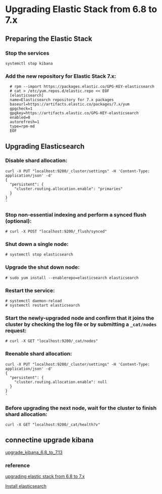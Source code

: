 

# Upgrading Elastic Stack from 6.8 to 7.x

## Preparing the Elastic Stack

### Stop the services
```
systemctl stop kibana
```

### Add the new repository for Elastic Stack 7.x:

```
  # rpm --import https://packages.elastic.co/GPG-KEY-elasticsearch
  # cat > /etc/yum.repos.d/elastic.repo << EOF
  [elasticsearch]
  name=Elasticsearch repository for 7.x packages
  baseurl=https://artifacts.elastic.co/packages/7.x/yum
  gpgcheck=1
  gpgkey=https://artifacts.elastic.co/GPG-KEY-elasticsearch
  enabled=0
  autorefresh=1
  type=rpm-md
  EOF
```

## Upgrading Elasticsearch

### Disable shard allocation:
```
curl -X PUT "localhost:9200/_cluster/settings" -H 'Content-Type: application/json' -d'
{
  "persistent": {
    "cluster.routing.allocation.enable": "primaries"
  }
}
'
```

### Stop non-essential indexing and perform a synced flush (optional):
```
# curl -X POST "localhost:9200/_flush/synced"
```

### Shut down a single node:
```
# systemctl stop elasticsearch
```

### Upgrade the shut down node:
```
# sudo yum install --enablerepo=elasticsearch elasticsearch
```

### Restart the service:
```
# systemctl daemon-reload
# systemctl restart elasticsearch
```

### Start the newly-upgraded node and confirm that it joins the cluster by checking the log file or by submitting a `_cat/nodes` request:

```
# curl -X GET "localhost:9200/_cat/nodes"
```

### Reenable shard allocation:
```
curl -X PUT "localhost:9200/_cluster/settings" -H 'Content-Type: application/json' -d'
{
  "persistent": {
    "cluster.routing.allocation.enable": null
  }
}
'
```

### Before upgrading the next node, wait for the cluster to finish shard allocation:

```
curl -X GET "localhost:9200/_cat/health?v"
```
## connectine upgrade kibana
[upgrade_kibana_6.8_to_7.13](./upgrade_kibana_6.8_to_7.13.md)

### reference 

[upgrading elastic stack from 6.8 to 7.x](https://documentation.wazuh.com/current/upgrade-guide/legacy/upgrading-elastic-stack/from-6.8-to-7.x.html)

[Install elasticsearch](https://www.elastic.co/guide/en/elasticsearch/reference/current/rpm.html)
